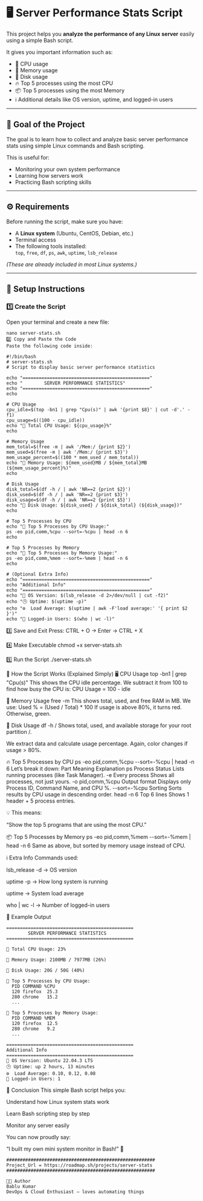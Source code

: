 # 🖥️ Server Performance Stats Script

This project helps you **analyze the performance of any Linux server** easily using a simple Bash script.

It gives you important information such as:
- 🧠 CPU usage  
- 💾 Memory usage  
- 💽 Disk usage  
- 🔥 Top 5 processes using the most CPU  
- 📦 Top 5 processes using the most Memory  
- ℹ️  Additional details like OS version, uptime, and logged-in users  

---

## 🚀 Goal of the Project

The goal is to learn how to collect and analyze basic server performance stats using simple Linux commands and Bash scripting.

This is useful for:
- Monitoring your own system performance  
- Learning how servers work  
- Practicing Bash scripting skills  

---

## ⚙️ Requirements

Before running the script, make sure you have:
- A **Linux system** (Ubuntu, CentOS, Debian, etc.)
- Terminal access  
- The following tools installed:  
  `top`, `free`, `df`, `ps`, `awk`, `uptime`, `lsb_release`

*(These are already included in most Linux systems.)*

---

## 🧩 Setup Instructions

### 1️⃣ Create the Script
Open your terminal and create a new file:
~~~
nano server-stats.sh
2️⃣ Copy and Paste the Code
Paste the following code inside:

#!/bin/bash
# server-stats.sh
# Script to display basic server performance statistics

echo "==============================================="
echo "        SERVER PERFORMANCE STATISTICS"
echo "==============================================="
echo

# CPU Usage
cpu_idle=$(top -bn1 | grep "Cpu(s)" | awk '{print $8}' | cut -d'.' -f1)
cpu_usage=$((100 - cpu_idle))
echo "🔹 Total CPU Usage: ${cpu_usage}%"
echo

# Memory Usage
mem_total=$(free -m | awk '/Mem:/ {print $2}')
mem_used=$(free -m | awk '/Mem:/ {print $3}')
mem_usage_percent=$((100 * mem_used / mem_total))
echo "🔹 Memory Usage: ${mem_used}MB / ${mem_total}MB (${mem_usage_percent}%)"
echo

# Disk Usage
disk_total=$(df -h / | awk 'NR==2 {print $2}')
disk_used=$(df -h / | awk 'NR==2 {print $3}')
disk_usage=$(df -h / | awk 'NR==2 {print $5}')
echo "🔹 Disk Usage: ${disk_used} / ${disk_total} (${disk_usage})"
echo

# Top 5 Processes by CPU
echo "🔹 Top 5 Processes by CPU Usage:"
ps -eo pid,comm,%cpu --sort=-%cpu | head -n 6
echo

# Top 5 Processes by Memory
echo "🔹 Top 5 Processes by Memory Usage:"
ps -eo pid,comm,%mem --sort=-%mem | head -n 6
echo

# (Optional Extra Info)
echo "==============================================="
echo "Additional Info"
echo "==============================================="
echo "🧩 OS Version: $(lsb_release -d 2>/dev/null | cut -f2)"
echo "🕒 Uptime: $(uptime -p)"
echo "⚙️  Load Average: $(uptime | awk -F'load average:' '{ print $2 }')"
echo "👤 Logged-in Users: $(who | wc -l)"
~~~
3️⃣ Save and Exit
Press:
CTRL + O  → Enter  → CTRL + X

4️⃣ Make Executable
chmod +x server-stats.sh

5️⃣ Run the Script
./server-stats.sh

🧠 How the Script Works (Explained Simply)
🖥️ CPU Usage
top -bn1 | grep "Cpu(s)"
This shows the CPU idle percentage.
We subtract it from 100 to find how busy the CPU is:
CPU Usage = 100 - idle

💾 Memory Usage
free -m
This shows total, used, and free RAM in MB.
We use:
Used % = (Used / Total) * 100
If usage is above 80%, it turns red. Otherwise, green.

💽 Disk Usage
df -h /
Shows total, used, and available storage for your root partition /.

We extract data and calculate usage percentage.
Again, color changes if usage > 80%.

🔥 Top 5 Processes by CPU
ps -eo pid,comm,%cpu --sort=-%cpu | head -n 6
Let’s break it down:
Part	Meaning	Explanation
ps	Process Status	Lists running processes (like Task Manager).
-e	Every process	Shows all processes, not just yours.
-o pid,comm,%cpu	Output format	Displays only Process ID, Command Name, and CPU %.
--sort=-%cpu	Sorting	Sorts results by CPU usage in descending order.
head -n 6	Top 6 lines	Shows 1 header + 5 process entries.

💡 This means:

“Show the top 5 programs that are using the most CPU.”

📦 Top 5 Processes by Memory
ps -eo pid,comm,%mem --sort=-%mem | head -n 6
Same as above, but sorted by memory usage instead of CPU.

ℹ️ Extra Info
Commands used:

lsb_release -d → OS version

uptime -p → How long system is running

uptime → System load average

who | wc -l → Number of logged-in users

🧪 Example Output
~~~
===============================================
        SERVER PERFORMANCE STATISTICS
===============================================

🔹 Total CPU Usage: 23%

🔹 Memory Usage: 2100MB / 7977MB (26%)

🔹 Disk Usage: 20G / 50G (40%)

🔹 Top 5 Processes by CPU Usage:
  PID COMMAND %CPU
  120 firefox  25.3
  280 chrome   15.2
  ...

🔹 Top 5 Processes by Memory Usage:
  PID COMMAND %MEM
  120 firefox  12.5
  280 chrome   9.2
  ...

===============================================
Additional Info
===============================================
🧩 OS Version: Ubuntu 22.04.3 LTS
🕒 Uptime: up 2 hours, 13 minutes
⚙️  Load Average: 0.10, 0.12, 0.08
👤 Logged-in Users: 1
~~~
🏁 Conclusion
This simple Bash script helps you:

Understand how Linux system stats work

Learn Bash scripting step by step

Monitor any server easily 

You can now proudly say:

“I built my own mini system monitor in Bash!” 🥳
~~~
#######################################################
Project_Url = https://roadmap.sh/projects/server-stats
#######################################################
~~~

~~~
👨‍💻 Author
Bablu Kumar
DevOps & Cloud Enthusiast — loves automating things
~~~
